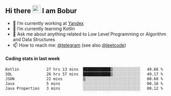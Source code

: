 ## Hi there <img src="https://media.giphy.com/media/hvRJCLFzcasrR4ia7z/giphy.gif" width="25px" height="25px"> I am Bobur

- 💼 I’m currently working at [Yandex](https://yandex.ru/)
- 🌱 I’m currently learning Kotlin
- 💬 Ask me about anything related to Low Level Programming or Algorithm and Data Structures
- 📫 How to reach me: [@telegram](https://t.me/octoant) (see also [@leetcode](https://leetcode.com/octoant/))    

#### Coding stats in last week

<!--START_SECTION:waka-->

```txt
Kotlin            27 hrs 13 mins  ████████████▒░░░░░░░░░░░░   49.66 %
SQL               26 hrs 57 mins  ████████████▒░░░░░░░░░░░░   49.17 %
JSON              22 mins         ▒░░░░░░░░░░░░░░░░░░░░░░░░   00.68 %
Java              5 mins          ░░░░░░░░░░░░░░░░░░░░░░░░░   00.16 %
Java Properties   3 mins          ░░░░░░░░░░░░░░░░░░░░░░░░░   00.12 %
```

<!--END_SECTION:waka-->

